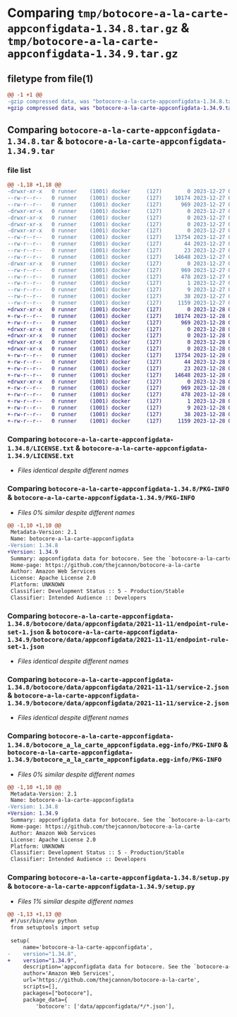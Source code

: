 # Comparing `tmp/botocore-a-la-carte-appconfigdata-1.34.8.tar.gz` & `tmp/botocore-a-la-carte-appconfigdata-1.34.9.tar.gz`

## filetype from file(1)

```diff
@@ -1 +1 @@
-gzip compressed data, was "botocore-a-la-carte-appconfigdata-1.34.8.tar", last modified: Wed Dec 27 01:06:36 2023, max compression
+gzip compressed data, was "botocore-a-la-carte-appconfigdata-1.34.9.tar", last modified: Thu Dec 28 01:06:38 2023, max compression
```

## Comparing `botocore-a-la-carte-appconfigdata-1.34.8.tar` & `botocore-a-la-carte-appconfigdata-1.34.9.tar`

### file list

```diff
@@ -1,18 +1,18 @@
-drwxr-xr-x   0 runner    (1001) docker     (127)        0 2023-12-27 01:06:36.715303 botocore-a-la-carte-appconfigdata-1.34.8/
--rw-r--r--   0 runner    (1001) docker     (127)    10174 2023-12-27 01:06:36.000000 botocore-a-la-carte-appconfigdata-1.34.8/LICENSE.txt
--rw-r--r--   0 runner    (1001) docker     (127)      969 2023-12-27 01:06:36.715303 botocore-a-la-carte-appconfigdata-1.34.8/PKG-INFO
-drwxr-xr-x   0 runner    (1001) docker     (127)        0 2023-12-27 01:06:36.715303 botocore-a-la-carte-appconfigdata-1.34.8/botocore/
-drwxr-xr-x   0 runner    (1001) docker     (127)        0 2023-12-27 01:06:36.715303 botocore-a-la-carte-appconfigdata-1.34.8/botocore/data/
-drwxr-xr-x   0 runner    (1001) docker     (127)        0 2023-12-27 01:06:36.715303 botocore-a-la-carte-appconfigdata-1.34.8/botocore/data/appconfigdata/
-drwxr-xr-x   0 runner    (1001) docker     (127)        0 2023-12-27 01:06:36.715303 botocore-a-la-carte-appconfigdata-1.34.8/botocore/data/appconfigdata/2021-11-11/
--rw-r--r--   0 runner    (1001) docker     (127)    13754 2023-12-27 01:06:28.000000 botocore-a-la-carte-appconfigdata-1.34.8/botocore/data/appconfigdata/2021-11-11/endpoint-rule-set-1.json
--rw-r--r--   0 runner    (1001) docker     (127)       44 2023-12-27 01:06:28.000000 botocore-a-la-carte-appconfigdata-1.34.8/botocore/data/appconfigdata/2021-11-11/examples-1.json
--rw-r--r--   0 runner    (1001) docker     (127)       23 2023-12-27 01:06:28.000000 botocore-a-la-carte-appconfigdata-1.34.8/botocore/data/appconfigdata/2021-11-11/paginators-1.json
--rw-r--r--   0 runner    (1001) docker     (127)    14648 2023-12-27 01:06:28.000000 botocore-a-la-carte-appconfigdata-1.34.8/botocore/data/appconfigdata/2021-11-11/service-2.json
-drwxr-xr-x   0 runner    (1001) docker     (127)        0 2023-12-27 01:06:36.715303 botocore-a-la-carte-appconfigdata-1.34.8/botocore_a_la_carte_appconfigdata.egg-info/
--rw-r--r--   0 runner    (1001) docker     (127)      969 2023-12-27 01:06:36.000000 botocore-a-la-carte-appconfigdata-1.34.8/botocore_a_la_carte_appconfigdata.egg-info/PKG-INFO
--rw-r--r--   0 runner    (1001) docker     (127)      478 2023-12-27 01:06:36.000000 botocore-a-la-carte-appconfigdata-1.34.8/botocore_a_la_carte_appconfigdata.egg-info/SOURCES.txt
--rw-r--r--   0 runner    (1001) docker     (127)        1 2023-12-27 01:06:36.000000 botocore-a-la-carte-appconfigdata-1.34.8/botocore_a_la_carte_appconfigdata.egg-info/dependency_links.txt
--rw-r--r--   0 runner    (1001) docker     (127)        9 2023-12-27 01:06:36.000000 botocore-a-la-carte-appconfigdata-1.34.8/botocore_a_la_carte_appconfigdata.egg-info/top_level.txt
--rw-r--r--   0 runner    (1001) docker     (127)       38 2023-12-27 01:06:36.715303 botocore-a-la-carte-appconfigdata-1.34.8/setup.cfg
--rw-r--r--   0 runner    (1001) docker     (127)     1159 2023-12-27 01:06:36.000000 botocore-a-la-carte-appconfigdata-1.34.8/setup.py
+drwxr-xr-x   0 runner    (1001) docker     (127)        0 2023-12-28 01:06:38.182251 botocore-a-la-carte-appconfigdata-1.34.9/
+-rw-r--r--   0 runner    (1001) docker     (127)    10174 2023-12-28 01:06:37.000000 botocore-a-la-carte-appconfigdata-1.34.9/LICENSE.txt
+-rw-r--r--   0 runner    (1001) docker     (127)      969 2023-12-28 01:06:38.182251 botocore-a-la-carte-appconfigdata-1.34.9/PKG-INFO
+drwxr-xr-x   0 runner    (1001) docker     (127)        0 2023-12-28 01:06:38.178251 botocore-a-la-carte-appconfigdata-1.34.9/botocore/
+drwxr-xr-x   0 runner    (1001) docker     (127)        0 2023-12-28 01:06:38.178251 botocore-a-la-carte-appconfigdata-1.34.9/botocore/data/
+drwxr-xr-x   0 runner    (1001) docker     (127)        0 2023-12-28 01:06:38.178251 botocore-a-la-carte-appconfigdata-1.34.9/botocore/data/appconfigdata/
+drwxr-xr-x   0 runner    (1001) docker     (127)        0 2023-12-28 01:06:38.182251 botocore-a-la-carte-appconfigdata-1.34.9/botocore/data/appconfigdata/2021-11-11/
+-rw-r--r--   0 runner    (1001) docker     (127)    13754 2023-12-28 01:06:26.000000 botocore-a-la-carte-appconfigdata-1.34.9/botocore/data/appconfigdata/2021-11-11/endpoint-rule-set-1.json
+-rw-r--r--   0 runner    (1001) docker     (127)       44 2023-12-28 01:06:26.000000 botocore-a-la-carte-appconfigdata-1.34.9/botocore/data/appconfigdata/2021-11-11/examples-1.json
+-rw-r--r--   0 runner    (1001) docker     (127)       23 2023-12-28 01:06:26.000000 botocore-a-la-carte-appconfigdata-1.34.9/botocore/data/appconfigdata/2021-11-11/paginators-1.json
+-rw-r--r--   0 runner    (1001) docker     (127)    14648 2023-12-28 01:06:26.000000 botocore-a-la-carte-appconfigdata-1.34.9/botocore/data/appconfigdata/2021-11-11/service-2.json
+drwxr-xr-x   0 runner    (1001) docker     (127)        0 2023-12-28 01:06:38.182251 botocore-a-la-carte-appconfigdata-1.34.9/botocore_a_la_carte_appconfigdata.egg-info/
+-rw-r--r--   0 runner    (1001) docker     (127)      969 2023-12-28 01:06:38.000000 botocore-a-la-carte-appconfigdata-1.34.9/botocore_a_la_carte_appconfigdata.egg-info/PKG-INFO
+-rw-r--r--   0 runner    (1001) docker     (127)      478 2023-12-28 01:06:38.000000 botocore-a-la-carte-appconfigdata-1.34.9/botocore_a_la_carte_appconfigdata.egg-info/SOURCES.txt
+-rw-r--r--   0 runner    (1001) docker     (127)        1 2023-12-28 01:06:38.000000 botocore-a-la-carte-appconfigdata-1.34.9/botocore_a_la_carte_appconfigdata.egg-info/dependency_links.txt
+-rw-r--r--   0 runner    (1001) docker     (127)        9 2023-12-28 01:06:38.000000 botocore-a-la-carte-appconfigdata-1.34.9/botocore_a_la_carte_appconfigdata.egg-info/top_level.txt
+-rw-r--r--   0 runner    (1001) docker     (127)       38 2023-12-28 01:06:38.182251 botocore-a-la-carte-appconfigdata-1.34.9/setup.cfg
+-rw-r--r--   0 runner    (1001) docker     (127)     1159 2023-12-28 01:06:37.000000 botocore-a-la-carte-appconfigdata-1.34.9/setup.py
```

### Comparing `botocore-a-la-carte-appconfigdata-1.34.8/LICENSE.txt` & `botocore-a-la-carte-appconfigdata-1.34.9/LICENSE.txt`

 * *Files identical despite different names*

### Comparing `botocore-a-la-carte-appconfigdata-1.34.8/PKG-INFO` & `botocore-a-la-carte-appconfigdata-1.34.9/PKG-INFO`

 * *Files 0% similar despite different names*

```diff
@@ -1,10 +1,10 @@
 Metadata-Version: 2.1
 Name: botocore-a-la-carte-appconfigdata
-Version: 1.34.8
+Version: 1.34.9
 Summary: appconfigdata data for botocore. See the `botocore-a-la-carte` package for more info.
 Home-page: https://github.com/thejcannon/botocore-a-la-carte
 Author: Amazon Web Services
 License: Apache License 2.0
 Platform: UNKNOWN
 Classifier: Development Status :: 5 - Production/Stable
 Classifier: Intended Audience :: Developers
```

### Comparing `botocore-a-la-carte-appconfigdata-1.34.8/botocore/data/appconfigdata/2021-11-11/endpoint-rule-set-1.json` & `botocore-a-la-carte-appconfigdata-1.34.9/botocore/data/appconfigdata/2021-11-11/endpoint-rule-set-1.json`

 * *Files identical despite different names*

### Comparing `botocore-a-la-carte-appconfigdata-1.34.8/botocore/data/appconfigdata/2021-11-11/service-2.json` & `botocore-a-la-carte-appconfigdata-1.34.9/botocore/data/appconfigdata/2021-11-11/service-2.json`

 * *Files identical despite different names*

### Comparing `botocore-a-la-carte-appconfigdata-1.34.8/botocore_a_la_carte_appconfigdata.egg-info/PKG-INFO` & `botocore-a-la-carte-appconfigdata-1.34.9/botocore_a_la_carte_appconfigdata.egg-info/PKG-INFO`

 * *Files 0% similar despite different names*

```diff
@@ -1,10 +1,10 @@
 Metadata-Version: 2.1
 Name: botocore-a-la-carte-appconfigdata
-Version: 1.34.8
+Version: 1.34.9
 Summary: appconfigdata data for botocore. See the `botocore-a-la-carte` package for more info.
 Home-page: https://github.com/thejcannon/botocore-a-la-carte
 Author: Amazon Web Services
 License: Apache License 2.0
 Platform: UNKNOWN
 Classifier: Development Status :: 5 - Production/Stable
 Classifier: Intended Audience :: Developers
```

### Comparing `botocore-a-la-carte-appconfigdata-1.34.8/setup.py` & `botocore-a-la-carte-appconfigdata-1.34.9/setup.py`

 * *Files 1% similar despite different names*

```diff
@@ -1,13 +1,13 @@
 #!/usr/bin/env python
 from setuptools import setup
 
 setup(
     name='botocore-a-la-carte-appconfigdata',
-    version="1.34.8",
+    version="1.34.9",
     description='appconfigdata data for botocore. See the `botocore-a-la-carte` package for more info.',
     author='Amazon Web Services',
     url='https://github.com/thejcannon/botocore-a-la-carte',
     scripts=[],
     packages=["botocore"],
     package_data={
         'botocore': ['data/appconfigdata/*/*.json'],
```

